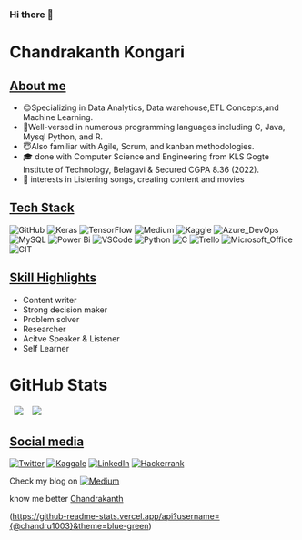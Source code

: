 ### Hi there 👋

# Chandrakanth Kongari

## <u> About me </u>
- :heart_eyes:Specializing in Data Analytics, Data warehouse,ETL Concepts,and Machine Learning. 
- :hugs:Well-versed in numerous programming languages including C, Java, Mysql Python, and R. 
- :innocent:Also familiar with Agile, Scrum, and kanban methodologies. 
- :mortar_board: done with Computer Science and Engineering from KLS Gogte Institute of Technology, Belagavi & Secured CGPA 8.36 (2022). 
- :sparkling_heart:	interests in Listening songs, creating content and movies 

## <u>Tech Stack  </u>   
![GitHub](https://img.shields.io/badge/GitHub-100000?style=for-the-badge&logo=github&logoColor=white)
![Keras](https://img.shields.io/badge/Keras-FF0000?style=for-the-badge&logo=keras&logoColor=white)
![TensorFlow](https://img.shields.io/badge/TensorFlow-FF6F00?style=for-the-badge&logo=tensorflow&logoColor=white)
![Medium](https://img.shields.io/badge/Medium-12100E?style=for-the-badge&logo=medium&logoColor=white)
![Kaggle](https://img.shields.io/badge/Kaggle-20BEFF?style=for-the-badge&logo=Kaggle&logoColor=white)
![Azure_DevOps](https://img.shields.io/badge/Azure_DevOps-0078D7?style=for-the-badge&logo=azure-devops&logoColor=white)
![MySQL](https://img.shields.io/badge/MySQL-005C84?style=for-the-badge&logo=mysql&logoColor=white)
![Power Bi](https://img.shields.io/badge/power_bi-F2C811?style=for-the-badge&logo=powerbi&logoColor=black)
![VSCode](https://img.shields.io/badge/VSCode-0078D4?style=for-the-badge&logo=visual%20studio%20code&logoColor=white)
![Python](https://img.shields.io/badge/Python-FFD43B?style=for-the-badge&logo=python&logoColor=blue)
![C](https://img.shields.io/badge/C-00599C?style=for-the-badge&logo=c&logoColor=white)
![Trello](https://img.shields.io/badge/Trello-0052CC?style=for-the-badge&logo=trello&logoColor=white)
![Microsoft_Office](https://img.shields.io/badge/Microsoft_Office-D83B01?style=for-the-badge&logo=microsoft-office&logoColor=white)
![GIT](https://img.shields.io/badge/GIT-E44C30?style=for-the-badge&logo=git&logoColor=white)

## <u> Skill Highlights </u>      
* Content writer                    
* Strong decision maker
* Problem solver
* Researcher
* Acitve Speaker & Listener
* Self Learner
# GitHub Stats

<table align="center" border="0" cellpadding="0" cellspacing="0">
    <thead>
        <tr>
            <td><img src="https://github-readme-stats.vercel.app/api?username=chandru1003&show_icons=true&locale=en&theme=tokyonight" /></td>
            <td><img src="https://streak-stats.demolab.com/?user=chandru1003&theme=tokyonight"  /></td>
        </tr>
    </thead>
</table>

## <u> Social media </u>

[![Twitter](https://img.shields.io/badge/Twitter-1DA1F2?style=for-the-badge&logo=twitter&logoColor=white)](https://twitter.com/Chandrakanth_uk?t=WKJsms9YoczBjTNlRvLQxg&s=09)  [![Kaggale](https://img.shields.io/badge/Kaggle-20BEFF?style=for-the-badge&logo=Kaggle&logoColor=white)](https://www.kaggle.com/chandruuk) [![LinkedIn](https://img.shields.io/badge/LinkedIn-0077B5?style=for-the-badge&logo=linkedin&logoColor=white)](https://www.linkedin.com/in/chandrakanth-kongari-3470741aa)  [![Hackerrank](https://img.shields.io/badge/-Hackerrank-2EC866?style=for-the-badge&logo=HackerRank&logoColor=white)](https://www.hackerrank.com/chandrukongari)


Check my blog on [![Medium](https://img.shields.io/badge/Medium-12100E?style=for-the-badge&logo=medium&logoColor=white)](https://medium.com/@chandrukongari)

know me better [Chandrakanth](https://portfollio.live/chandrukongari)
    
     
(https://github-readme-stats.vercel.app/api?username={@chandru1003}&theme=blue-green)

